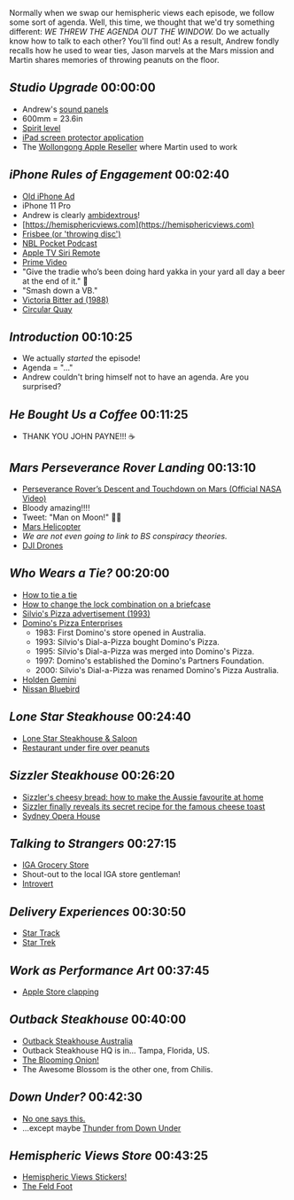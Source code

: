 Normally when we swap our hemispheric views each episode, we follow some sort of agenda. Well, this time, we thought that we'd try something different: _WE THREW THE AGENDA OUT THE WINDOW._ Do we actually know how to talk to each other? You'll find out! As a result, Andrew fondly recalls how he used to wear ties, Jason marvels at the Mars mission and Martin shares memories of throwing peanuts on the floor.

## _Studio Upgrade_ 00:00:00
- Andrew's [sound panels](https://titanwhiteboardsandpinboards.com.au/product/autex-peel-n-stick-acoustic-tile-bark/)
- 600mm = 23.6in
- [Spirit level](https://en.wikipedia.org/wiki/Spirit_level)
- [iPad screen protector application](https://www.imore.com/apply-screen-protector-ipad-sponsored)
- The [Wollongong Apple Reseller](https://www.mac1.com.au/mac1-wollongong/) where Martin used to work

## _iPhone Rules of Engagement_ 00:02:40
- [Old iPhone Ad](https://www.youtube.com/watch?v=8X-2g7VqMdo)
- iPhone 11 Pro
- Andrew is clearly [ambidextrous](http://en.wikipedia.org/wiki/Ambidexterity)!
- [https://hemisphericviews.com](https://hemisphericviews.com)
- [Frisbee (or 'throwing disc')](https://hemisphericviews.com)
- [NBL Pocket Podcast](https://podcasts.apple.com/us/podcast/the-nbl-pocket-podcast/id1446971704)
- [Apple TV Siri Remote](https://support.apple.com/en-us/HT205305)
- [Prime Video](http://en.wikipedia.org/wiki/Prime_Video)
- "Give the tradie who’s been doing hard yakka in your yard all day a beer at the end of it." 🍺
- "Smash down a VB."
- [Victoria Bitter ad (1988)](https://youtu.be/WA1h9h7-_Z4)
- [Circular Quay](https://en.wikipedia.org/wiki/Circular_Quay)

## _Introduction_ 00:10:25
- We actually _started_ the episode!
- Agenda = "..."
- Andrew couldn't bring himself not to have an agenda. Are you surprised?

## _He Bought Us a Coffee_ 00:11:25
- THANK YOU JOHN PAYNE!!! ☕️

## _Mars Perseverance Rover Landing_ 00:13:10
- [Perseverance Rover’s Descent and Touchdown on Mars (Official NASA Video)](https://www.youtube.com/watch?v=4czjS9h4Fpg&list=PL-zbkR4CURG7GoyLWZAXD3Zuozw0ogLje&index=38)
- Bloody amazing!!!!
- Tweet: "Man on Moon!" 👩‍🚀
- [Mars Helicopter](https://www.popularmechanics.com/space/moon-mars/a35353442/ingenuity-mars-helicopter/)
- _We are not even going to link to BS conspiracy theories._
- [DJI Drones](https://www.dji.com/products/consumer?site=brandsite&from=nav)

## _Who Wears a Tie?_ 00:20:00
- [How to tie a tie](https://www.theknot.com/content/how-to-tie-a-tie)
- [How to change the lock combination on a briefcase](https://www.overstock.com/guides/how-to-change-the-lock-combination-on-a-briefcase)
- [Silvio's Pizza advertisement (1993)](https://www.youtube.com/watch?v=sD1uuStVlJU)
- [Domino's Pizza Enterprises](https://en.wikipedia.org/wiki/Domino%27s_Pizza_Enterprises)
    - 1983: First Domino's store opened in Australia.
    - 1993: Silvio's Dial-a-Pizza bought Domino's Pizza.
    - 1995: Silvio's Dial-a-Pizza was merged into Domino's Pizza.
    - 1997: Domino's established the Domino's Partners Foundation.
    - 2000: Silvio's Dial-a-Pizza was renamed Domino's Pizza Australia.
- [Holden Gemini](https://en.wikipedia.org/wiki/Holden_Gemini)
- [Nissan Bluebird](https://en.wikipedia.org/wiki/Nissan_Bluebird)

## _Lone Star Steakhouse_ 00:24:40
- [Lone Star Steakhouse & Saloon](https://en.wikipedia.org/wiki/Lone_Star_Steakhouse_%26_Saloon)
- [Restaurant under fire over peanuts](https://thewest.com.au/news/australia/restaurant-under-fire-over-peanuts-ng-ya-381676)

## _Sizzler Steakhouse_ 00:26:20
- [Sizzler's cheesy bread: how to make the Aussie favourite at home](https://www.perthnow.com.au/community-news/stirling-times/sizzlers-cheese-toast-how-to-make-the-family-favourite-at-home-c-1384320)
- [Sizzler finally reveals its secret recipe for the famous cheese toast](https://www.msn.com/en-au/lifestyle/smart-living/sizzler-finally-reveals-its-secret-recipe-for-the-famous-cheese-toast/ar-BB1aR6DG?oci_d=mailsignout)
- [Sydney Opera House](https://www.sydneyoperahouse.com)

## _Talking to Strangers_ 00:27:15
- [IGA Grocery Store](https://www.iga.com.au)
- Shout-out to the local IGA store gentleman!
- [Introvert](https://burk.io)

## _Delivery Experiences_ 00:30:50
- [Star Track](https://en.wikipedia.org/wiki/StarTrack)
- [Star Trek](https://en.wikipedia.org/wiki/Star_Trek)

## _Work as Performance Art_ 00:37:45
- [Apple Store clapping](https://www.youtube.com/watch?v=UUu5jHfYRkw)

## _Outback Steakhouse_ 00:40:00
- [Outback Steakhouse Australia](https://www.outbacksteakhouse.com.au)
- Outback Steakhouse HQ is in... Tampa, Florida, US.
- [The Blooming Onion!](https://en.wikipedia.org/wiki/Blooming_onion)
- The Awesome Blossom is the other one, from Chilis.

## _Down Under?_ 00:42:30
- [No one says this.](https://www.merriam-webster.com/dictionary/down%20under)
- ...except maybe [Thunder from Down Under](https://en.wikipedia.org/wiki/Australia's_Thunder_from_Down_Under)

## _Hemispheric Views Store_ 00:43:25
- [Hemispheric Views Stickers!](https://hemisphericviews.com/stickers)
- [The Feld Foot](http://get.burk.io/Feld.png)